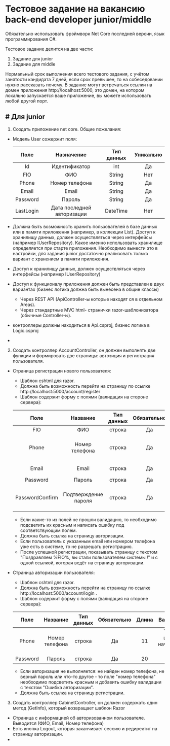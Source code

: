 # Тестовое задание на вакансию back-end developer junior/middle

Обязательно использовать фрэймворк Net Core последней версии, язык программирования C#.

Тестовое задание делится на две части:
1. Задание для junior 
2. Задание для middle 

Нормальный срок выполнения всего тестового задания, с учётом занятости кандидата 7 дней, если срок превышен, то на собеседовании нужно рассказать почему.
В задание могут встречаться ссылки на домен приложения http://localhost:5000, это домен, на котором локально запускается ваше приложение, вы можете использовать любой другой порт. 

## # Для junior

1. Создать приложение net core. Общие пожелания:
  + Модель User сожержит поля:  

    | Поле | Назначение | Тип данных | Уникально |
    | :---: | :---: | :---: | :---: |
    | Id | Идентификатор | int | Да |
    | FIO | ФИО | String | Нет |
    | Phone | Номер телефона | String | Да |
    | Email | Email | String | Да |
    | Password | Пароль | String | Да |
    | LastLogin | Дата последней авторизации | DateTime | Нет |
  
  + Должна быть возможность хранить пользователей в базе данных или в памяти приложения (например, в коллекции List). Доступ к хранилищу данных, должен осуществляться через интерфейсы (например IUserRepository). Какое именно использовать хранилище определяется при старте приложения. Необходимо вынести это в настройки, для задания junior достаточно реализовать только вариант с хранением в памяти приложения.
  + Доступ к хранилищу данных, должен осуществляться через интерфейсы (например IUserRepository)
  + Доступ к функционалу приложения должен быть представлен в двух вариантах (бизнес логика должна быть вынесена в общие классы)
     - Через REST API (ApiController-ы которые находят ся в отдельном Areas).
     - Через стандартные MVC html-  странички razor-шаблонизатора (обычные Controller-ы).
  + контроллеры должны находиться в Api.csproj, бизнес логика в Logic.csproj
  + 

2. Создать контроллер AccountController, он должен выполнять две функции и формировать две страницы: автозиция и регистрация пользователя.
  + Страница регистрации нового пользователя: 
    - Шаблон cshtml для razor.
    - Должна быть возможность перейти на страницу по ссылке http://localhost:5000/account/register
    - Шаблон содержит форму с полями (валидация на стороне сервера):  
    
    | Поле | Название | Тип данных | Обязательно | Уникально | Длина | Валидатор |
    | :---: | :---: | :---: | :---: | :---: | :---: | :---: |
    | FIO | ФИО | строка | Да | Нет | 250 | - |
    | Phone | Номер телефона | строка | Да | Да | 11 | Только цифры, начинается с "7" |
    | Email | Email | строка | Да | Да | 150 | Валидация для email |
    | Password | Пароль | строка | Да | Нет | 20 | - |
    | PasswordConfirm | Подтверждение пароля | строка | Да | Нет | 20 | должно совпадать с полем Password |  
        
    - Если какие-то из полей не прошли валидацию, то необходимо подсветить их красным и написать ошибку под соответствующим полем.
    - Должна быть ссылка на страницу авторизации.
    - Если пользователь с указанным email или номером телефона уже есть в системе, то не разрешать регистрацию.
    - После успешной регистрации, показывать страницу с текстом "Поздравляем %FIO%, вы стали пользователем системы !" и с одной ссылкой, которая ведёт на страницу авторизации.
    
  + Страница авторизации пользователя:
    - Шаблон cshtml для razor.
    - Должна быть возможность перейти на страницу по ссылке http://localhost:5000/account/login .
    - Шаблон содержит форму с полями (валидация на стороне сервера):  

    | Поле | Название | Тип данных | Обязательно | Длина | Валидатор |
    | :---: | :---: | :---: | :---: | :---: | :---: |
    | Phone | Номер телефона | строка | Да | 11 | Только цифры, начинается с "7" |
    | Password | Пароль | строка | Да | 20 | - |
    
    - Если авторизация не выполняется: не найден номер телефона, не верный пароль или что-то другое - то поле "номер телефона" необходимо подсветить красным и добавить ошибку валидации с текстом "Ошибка авторизации".
    - Должна быть ссылка на страницу регистрации.

3. Создать контроллер CabinetController, он должен содержать один метод (GetInfo), который возвращает шаблон Razor
  - Страница с информацией об авторизованном пользователе. Выводится (ФИО, Email, Номер телефона)
  - Есть кнопка Logout, которая заканчивает сессию и редиректит на страницу авторизации.
  - 
